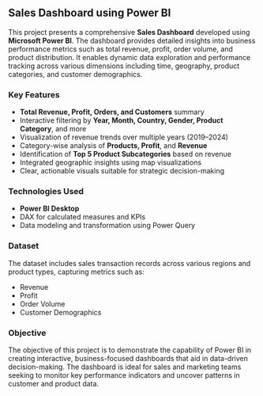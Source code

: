 ## Sales Dashboard using Power BI

This project presents a comprehensive **Sales Dashboard** developed using **Microsoft Power BI**. The dashboard provides detailed insights into business performance metrics such as total revenue, profit, order volume, and product distribution. It enables dynamic data exploration and performance tracking across various dimensions including time, geography, product categories, and customer demographics.

### Key Features

* **Total Revenue, Profit, Orders, and Customers** summary
* Interactive filtering by **Year, Month, Country, Gender, Product Category**, and more
* Visualization of revenue trends over multiple years (2019–2024)
* Category-wise analysis of **Products, Profit**, and **Revenue**
* Identification of **Top 5 Product Subcategories** based on revenue
* Integrated geographic insights using map visualizations
* Clear, actionable visuals suitable for strategic decision-making

### Technologies Used

* **Power BI Desktop**
* DAX for calculated measures and KPIs
* Data modeling and transformation using Power Query

### Dataset

The dataset includes sales transaction records across various regions and product types, capturing metrics such as:

* Revenue
* Profit
* Order Volume
* Customer Demographics

### Objective

The objective of this project is to demonstrate the capability of Power BI in creating interactive, business-focused dashboards that aid in data-driven decision-making. The dashboard is ideal for sales and marketing teams seeking to monitor key performance indicators and uncover patterns in customer and product data.
